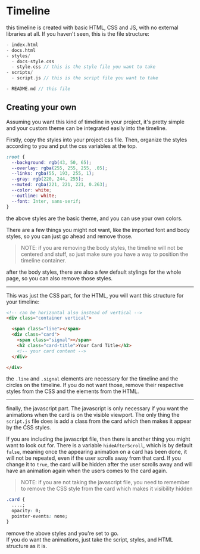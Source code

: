 # Timeline
this timeline is created with basic HTML, CSS and JS, with no external libraries at all.
If you haven't seen, this is the file structure:

```go
- index.html
- docs.html
- styles/
  - docs-style.css
  - style.css // this is the style file you want to take
- scripts/
  - script.js // this is the script file you want to take

- README.md // this file
```

## Creating your own
Assuming you want this kind of timeline in your project, it's pretty simple and your custom theme can be integrated easily into the timeline.

Firstly, copy the styles into your project css file. Then, organize the styles according to you and put the css variables at the top.

```css
:root {
  --background: rgb(43, 50, 65);
  --overlay: rgba(255, 255, 255, .05);
  --links: rgba(55, 193, 255, 1);
  --gray: rgb(220, 244, 255);
  --muted: rgba(221, 221, 221, 0.263);
  --color: white;
  --outline: white;
  --font: Inter, sans-serif;
}
```
the above styles are the basic theme, and you can use your own colors.

There are a few things you might not want, like the imported font and body styles, so you can just go ahead and remove those.

> NOTE: if you are removing the body styles, the timeline will not be centered and stuff, so just make sure you have a way to position the timeline container.

after the body styles, there are also a few default stylings for the whole page, so you can also remove those styles.

---

This was just the CSS part, for the HTML, you will want this structure for your timeline:

```html
<!-- can be horizontal also instead of vertical -->
<div class="container vertical">

  <span class="line"></span>
  <div class="card">
    <span class="signal"></span>
    <h2 class="card-title">Your Card Title</h2>
    <!-- your card content -->
  </div>

</div>
```
the `.line` and `.signal` elements are necessary for the timeline and the circles on the timeline. If you do not want those, remove their respective styles from the CSS and the elements from the HTML.

---
finally, the javascript part. The javascript is only necessary if you want the animations when the card is on the visible viewport. The only thing the `script.js` file does is add a class from the card which then makes it appear by the CSS styles.

If you are including the javascript file, then there is another thing you might want to look out for. There is a variable `hideAfterScroll`, which is by default `false`, meaning once the appearing animation on a card has been done, it will not be repeated, even if the user scrolls away from that card.
If you change it to `true`, the card will be hidden after the user scrolls away and will have an animation again when the users comes to the card again.

> NOTE: if you are not taking the javascript file, you need to remember to remove the CSS style from the card which makes it visibility hidden


```css
.card {
  ....;
  opacity: 0;
  pointer-events: none;
}
```
remove the above styles and you're set to go.<br>
If you do want the animations, just take the script, styles, and HTML structure as it is.